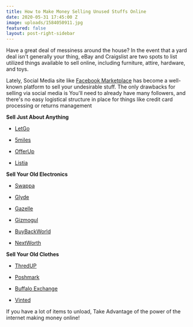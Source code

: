 ```yaml
---
title: How to Make Money Selling Unused Stuffs Online
date: 2020-05-31 17:45:00 Z
image: uploads/1584050911.jpg
featured: false
layout: post-right-sidebar
---
```


Have a great deal of messiness around the house? In the event that a yard deal isn't generally your thing, eBay and Craigslist are two spots to list utilized things available to sell online, including furniture, attire, hardware, and toys.

Lately, Social Media site like [Facebook Marketplace](https://www.facebook.com/marketplace/) has become a well-known platform to sell your undesirable stuff. The only drawbacks for selling via social media is You'll need to already have many followers, and there's no easy logistical structure in place for things like credit card processing or returns management

**Sell Just About Anything**

* [LetGo](https://www.letgo.com/en-us)

* [5miles](https://www.5miles.com/)

* [OfferUp](https://offerup.com/)

* [Listia](https://www.listia.com/)

**Sell Your Old Electronics**

* [Swappa](https://swappa.com/)

* [Glyde](https://glyde.com/)

* [Gazelle](https://www.gazelle.com/)

* [Gizmogul](https://gizmogul.com/)

* [BuyBackWorld](https://www.buybackworld.com/)

* [NextWorth](https://www.nextworth.com/)

**Sell Your Old Clothes**

* [ThredUP](https://www.thredup.com/)

* [Poshmark](https://poshmark.com/)

* [Buffalo Exchange](https://www.buffaloexchange.com/)

* [Vinted](https://www.vinted.co.uk/)

If you have a lot of items to unload, Take Advantage of the power of the internet making money online!